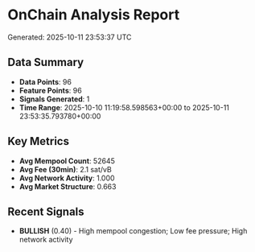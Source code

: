 # OnChain Analysis Report
Generated: 2025-10-11 23:53:37 UTC

## Data Summary
- **Data Points**: 96
- **Feature Points**: 96
- **Signals Generated**: 1
- **Time Range**: 2025-10-10 11:19:58.598563+00:00 to 2025-10-11 23:53:35.793780+00:00

## Key Metrics
- **Avg Mempool Count**: 52645
- **Avg Fee (30min)**: 2.1 sat/vB
- **Avg Network Activity**: 1.000
- **Avg Market Structure**: 0.663

## Recent Signals
- **BULLISH** (0.40) - High mempool congestion; Low fee pressure; High network activity
